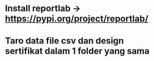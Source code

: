 # Install reportlab -> https://pypi.org/project/reportlab/
# Taro data file csv dan design sertifikat dalam 1 folder yang sama
